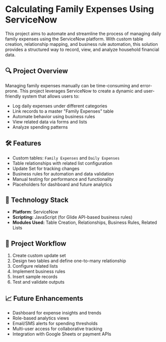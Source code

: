 # Calculating Family Expenses Using ServiceNow

This project aims to automate and streamline the process of managing daily family expenses using the ServiceNow platform. With custom table creation, relationship mapping, and business rule automation, this solution provides a structured way to record, view, and analyze household financial data.



## 🔍 Project Overview

Managing family expenses manually can be time-consuming and error-prone. This project leverages ServiceNow to create a dynamic and user-friendly system that allows users to:
- Log daily expenses under different categories
- Link records to a master "Family Expenses" table
- Automate behavior using business rules
- View related data via forms and lists
- Analyze spending patterns



## 🛠️ Features

- Custom tables: `Family Expenses` and `Daily Expenses`
- Table relationships with related list configuration
- Update Set for tracking changes
- Business rules for automation and data validation
- Manual testing for performance and functionality
- Placeholders for dashboard and future analytics



## 🧱 Technology Stack

- **Platform**: ServiceNow
- **Scripting:** JavaScript (for Glide API-based business rules)
- **Modules Used:** Table Creation, Relationships, Business Rules, Related Lists



## 🚶 Project Workflow

1. Create custom update set
2. Design two tables and define one-to-many relationship
3. Configure related lists
4. Implement business rules
5. Insert sample records
6. Test and validate outputs


## 📈 Future Enhancements

- Dashboard for expense insights and trends
- Role-based analytics views
- Email/SMS alerts for spending thresholds
- Multi-user access for collaborative tracking
- Integration with Google Sheets or payment APIs





